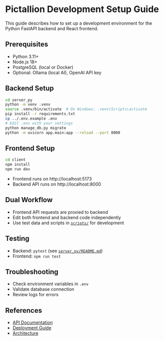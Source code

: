 # Pictallion Development Setup Guide

This guide describes how to set up a development environment for the Python FastAPI backend and React frontend.

## Prerequisites

- Python 3.11+
- Node.js 18+
- PostgreSQL (local or Docker)
- Optional: Ollama (local AI), OpenAI API key

## Backend Setup

```bash
cd server_py
python -m venv .venv
source .venv/bin/activate  # On Windows: .venv\Scripts\activate
pip install -r requirements.txt
cp ../.env.example .env
# Edit .env with your settings
python manage_db.py migrate
python -m uvicorn app.main:app --reload --port 8000
```

## Frontend Setup

```bash
cd client
npm install
npm run dev
```

- Frontend runs on http://localhost:5173
- Backend API runs on http://localhost:8000

## Dual Workflow

- Frontend API requests are proxied to backend
- Edit both frontend and backend code independently
- Use test data and scripts in [`scripts/`](scripts/) for development

## Testing

- Backend: `pytest` (see [`server_py/README.md`](server_py/README.md:1))
- Frontend: `npm run test`

## Troubleshooting

- Check environment variables in `.env`
- Validate database connection
- Review logs for errors

## References

- [API Documentation](API_DOCUMENTATION.md)
- [Deployment Guide](DEPLOYMENT.md)
- [Architecture](ARCHITECTURE.md)